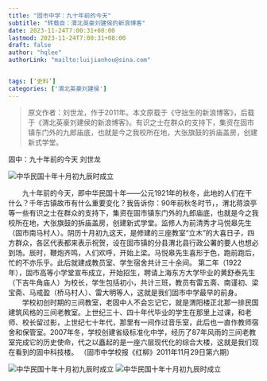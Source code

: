 ```yaml
---
title: "固市中学：九十年前的今天"
subtitle: "转载自：渭北英豪刘建侯的新浪博客"
date: 2023-11-24T7:00:31+08:00
lastmod: 2023-11-24T7:00:31+08:00
draft: false
author: "hqlee"
authorLink: "mailto:luijianhou@sina.com"


tags: [‘史料’]
categories: ['渭北英豪刘建侯']
---
```


> 原文作者：刘世龙，作于2011年。本文原载于《守拙生的新浪博客》，后载于《渭北英豪刘建侯的新浪博客》。有识之士在群众的支持下，集资在固市镇东门外的九郎庙底，也就是今之我校所在地，大张旗鼓的拆庙盖房，创建新式学堂。

 固中：九十年前的今天    刘世龙

 ![ 中华民国十年十月初九辰时成立](/images/ljh/ljh021-1.png "2007年固中拆下的老教室梁板上写有“中华民国十年十月初九辰时成立”字样（2011年拍摄）")

 　　九十年前的今天，即中华民国十年——公元1921年的秋冬，此地的人们在干什么？千年古镇故市有什么重要变化？我告诉你：90年前秋冬时节，，渭北蒋浪亭等一些有识之士在群众的支持下，集资在固市镇东门外的九郎庙底，也就是今之我校所在地，大张旗鼓的拆庙盖房，创建新式学堂。监修人为前清秀才马悦皋先生（固市南马村人）。阴历十月初九这天，是修建的三座教室“立木”的大喜日子，四方群众，各区代表都来表示祝贺，设在固市镇的分县渭北县行政公署的要人也想必到场。辰时，鞭炮齐鸣，人们欢呼，开始上梁。马悦皋先生喜形于色，跑前跑后，忙的不亦乐乎。此后就建成教员室、学生宿舍共计三十余间。
  第二年（1922年），固市高等小学堂宣布成立，开始招生，聘请上海东方大学毕业的黄舒泰先生（下吉牛角庙人）为校长，学生包括初小，共计三班，教员有雷五斋、南谨初、梁宝斋、马戒盈（桥马村人）、雷大明等人，这就是我们固市中学最早的前身。
  　　学校初创时期的三间教室，老固中人不会忘记它，就是渭阳楼正北那一排民国建筑风格的三间老教室。上世纪三十、四十年代毕业的学生在那里上过课，和老师、校长留过影，上世纪七十年代，那里有一间作过音乐室，此后也一直作教师宿舍和保管室。2007年冬，学校创建省级标准化中学，经历了87年风雨的三间老教室完成它的历史使命，代之以矗起的是一座六层现代化的综合大楼，这就是我们现在看到的固中科技楼。
  （固市中学校报《红柳》2011年11月29日第六期）

 
  ![ 中华民国十年十月初九辰时成立](/images/ljh/ljh021-2.png "2007年固中拆下的老教室梁板上写有“中华民国十年十月初九辰时成立”字样（2011年拍摄）")
  ![ 中华民国十年十月初九辰时成立](/images/ljh/ljh021-3.png "2007年固中拆下的老教室梁板上写有“中华民国十年十月初九辰时成立”字样（2011年拍摄）")